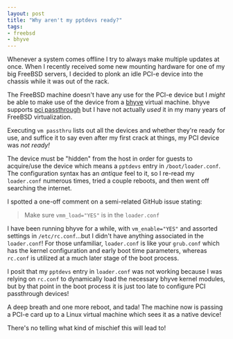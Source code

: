 ```yaml
---
layout: post
title: "Why aren't my pptdevs ready?"
tags:
- freebsd
- bhyve
---
```


Whenever a system comes offline I try to always make multiple updates at once.
When I recently received some new mounting hardware for one of my big FreeBSD
servers, I decided to plonk an idle PCI-e device into the chassis while it was
out of the rack.

The FreeBSD machine doesn't have any use for the PCI-e device but I _might_ be
able to make use of the device from a [bhyve](https://bhyve.org) virtual
machine. bhyve supports [pci
passthrough](https://wiki.freebsd.org/bhyve/pci_passthru) but I have not
actually _used_ it in my many years of FreeBSD virtualization.

Executing `vm passthru` lists out all the devices and whether they're ready for
use, and suffice it to say even after my first crack at things, my PCI device
was _not ready!_

The device must be "hidden" from the host in order for guests to acquire/use
the device which means a `pptdevs` entry in `/boot/loader.conf`. The
configuration syntax has an _antique_ feel to it, so I re-read my `loader.conf`
numerous times, tried a couple reboots, and then went off searching the
internet.

I spotted a one-off comment on a semi-related GitHub issue stating:

> Make sure `vmm_load="YES"` is in the `loader.conf`


I have been running bhyve for a while, with `vm_enable="YES"` and assorted
settings in `/etc/rc.conf`...but I didn't have anything associated in the
`loader.conf`! For those unfamiliar, `loader.conf` is like your `grub.conf`
which has the kernel configuration and early boot time parameters, whereas
`rc.conf` is utilized at a much later stage of the boot process.

I posit that my `pptdevs` entry in `loader.conf` was not working because I was
relying on `rc.conf` to dynamically load the necessary bhyve kernel modules,
but by that point in the boot process it is just too late to configure PCI
passthrough devices!


A deep breath and one more reboot, and tada! The machine now is passing a PCI-e
card up to a Linux virtual machine which sees it as a native device!


There's no telling what kind of mischief this will lead to!
